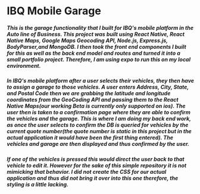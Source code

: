# IBQ Mobile Garage

##### This is the garage functionality that I built for IBQ's mobile platform in the Auto line of Business. This project was built using React Native, React Native Maps, Google Maps Geocoding API, Node.js, Express.js, BodyParser,and MongoDB. I then took the front end components I built for this as well as the back end model and routes and turned it into a small portfolio project. Therefore, I am using expo to run this on my local environment.  

##### In IBQ's mobile platform after a user selects their vehicles, they then have to assign a garage to those vehicles. A user enters Address, City, State, and Postal Code then we are grabbing the latitude and longitude coordinates from the GeoCoding API and passing them to the React Native Maps(our working Beta is currently only supported on ios). The user then is taken to a confirmation page where they are able to confirm the vehicles and the garage. This is where I am doing my back end work, as once the user selects to confirm the DB is queried for vehicles by the current quote number(the quote number is static in this project but in the actual application it would have been the first thing entered). The vehicles and garage are then displayed and thus confirmed by the user. 

##### If one of the vehicles is pressed this would direct the user back to that vehicle to edit it. However for the sake of this simple repository it is not mimicking that behavior. I did not create the CSS for our actual application and thus did not bring it over into this one therefore, the styling is a little lacking. 